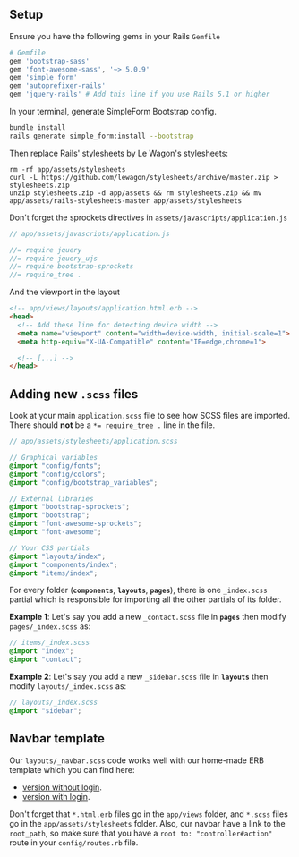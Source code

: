 ## Setup

Ensure you have the following gems in your Rails `Gemfile`

```ruby
# Gemfile
gem 'bootstrap-sass'
gem 'font-awesome-sass', '~> 5.0.9'
gem 'simple_form'
gem 'autoprefixer-rails'
gem 'jquery-rails' # Add this line if you use Rails 5.1 or higher
```

In your terminal, generate SimpleForm Bootstrap config.

```bash
bundle install
rails generate simple_form:install --bootstrap
```

Then replace Rails' stylesheets by Le Wagon's stylesheets:

```
rm -rf app/assets/stylesheets
curl -L https://github.com/lewagon/stylesheets/archive/master.zip > stylesheets.zip
unzip stylesheets.zip -d app/assets && rm stylesheets.zip && mv app/assets/rails-stylesheets-master app/assets/stylesheets
```

Don't forget the sprockets directives in `assets/javascripts/application.js`

```javascript
// app/assets/javascripts/application.js

//= require jquery
//= require jquery_ujs
//= require bootstrap-sprockets
//= require_tree .
```

And the viewport in the layout

```html
<!-- app/views/layouts/application.html.erb -->
<head>
  <!-- Add these line for detecting device width -->
  <meta name="viewport" content="width=device-width, initial-scale=1">
  <meta http-equiv="X-UA-Compatible" content="IE=edge,chrome=1">

  <!-- [...] -->
</head>
```

## Adding new `.scss` files

Look at your main `application.scss` file to see how SCSS files are imported. There should **not** be a `*= require_tree .` line in the file.

```scss
// app/assets/stylesheets/application.scss

// Graphical variables
@import "config/fonts";
@import "config/colors";
@import "config/bootstrap_variables";

// External libraries
@import "bootstrap-sprockets";
@import "bootstrap";
@import "font-awesome-sprockets";
@import "font-awesome";

// Your CSS partials
@import "layouts/index";
@import "components/index";
@import "items/index";
```

For every folder (**`components`**, **`layouts`**, **`pages`**), there is one `_index.scss` partial which is responsible for importing all the other partials of its folder.

**Example 1**: Let's say you add a new `_contact.scss` file in **`pages`** then modify `pages/_index.scss` as:

```scss
// items/_index.scss
@import "index";
@import "contact";
```

**Example 2**: Let's say you add a new `_sidebar.scss` file in **`layouts`** then modify `layouts/_index.scss` as:

```scss
// layouts/_index.scss
@import "sidebar";
```

## Navbar template

Our `layouts/_navbar.scss` code works well with our home-made ERB template which you can find here:

- [version without login](https://github.com/lewagon/awesome-navbars/blob/master/templates/_navbar_wagon_without_login.html.erb).
- [version with login](https://github.com/lewagon/awesome-navbars/blob/master/templates/_navbar_wagon.html.erb).

Don't forget that `*.html.erb` files go in the `app/views` folder, and `*.scss` files go in the `app/assets/stylesheets` folder. Also, our navbar have a link to the `root_path`, so make sure that you have a `root to: "controller#action"` route in your `config/routes.rb` file.
